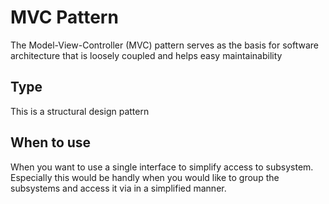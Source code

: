# MVC Pattern
The Model-View-Controller (MVC) pattern serves as the basis for software architecture that is loosely coupled and helps easy maintainability
## Type
This is a structural design pattern
## When to use
When you want to use a single interface to simplify access to subsystem. Especially this would be handly when you would like to group the subsystems and access it via in a simplified manner.
